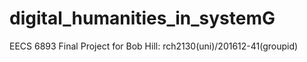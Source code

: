 # digital_humanities_in_systemG
EECS 6893 Final Project for Bob Hill: rch2130(uni)/201612-41(groupid)
